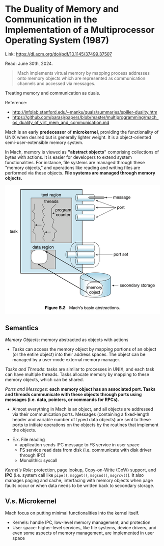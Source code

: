 # The Duality of Memory and Communication in the Implementation of a Multiprocessor Operating System (1987) 

Link: https://dl.acm.org/doi/pdf/10.1145/37499.37507

Read: June 30th, 2024. 

> Mach implements virtual memory by mapping process addresses onto memory objects which are represented as communication channels and accessed via messages.

Treating memory and communication as duals. 

Reference:
* http://infolab.stanford.edu/~manku/quals/summaries/spiller-duality.htm
* https://github.com/parasj/papers/blob/master/multiprogramming/mach_os_duality_of_virt_mem_and_communication.md

Mach is an early **predecessor** of **microkernel**, providing the functionality of UNIX when desired but is generally lighter weight. It is a object-oriented semi-user-extensible memory system. 

In Mach, memory is viewed as **"abstract objects"** comprising collections of bytes with actions. It is easier for developers to extend system functionalities. For instance, file systems are managed through these "memory objects," and operations like reading and writing files are performed via these objects. **File systems are managed through memory objects.** 

![alt text](images/65-mach/mach-basic-abstraction.png)

## Semantics 
_Memory Objects_: memory abstracted as objects with actions 
- Tasks can access the memory object by mapping portions of an object (or the entire object) into their address spaces. The object can be managed by a user-mode external memory manager.

_Tasks and Threads_: tasks are similar to processes in UNIX, and each task can have multiple threads. Tasks allocate memory by mapping to these memory objects, which can be shared. 

_Ports and Messages_: **each memory object has an associated port. Tasks and threads communicate with these objects through ports using messages (i.e. data, pointers, or commands for RPCs).**
  - Almost everything in Mach is an object, and all objects are addressed via their communication ports. Messages (containing a fixed-length header and variable number of typed data objects) are sent to these ports to initiate operations on the objects by the routines that implement the objects.
* E.x. File reading
    * application sends IPC message to FS service in user space
    * FS service read data from disk (i.e. communicate with disk driver through IPC)
    * Monolithic: syscall  

_Kernel's Role_: protection, page lookup, Copy-on-Write (CoW) support, and **IPC** (i.e. system call like `pipe()`, `msgget()`, `msgsnd()`, `msgrcv()`). It also manages paging and cache, interfacing with memory objects when page faults occur or when data needs to be written back to secondary storage.

## V.s. Microkernel 
Mach focus on putting minimal functionalities into the kernel itself. 
* Kernels: handle IPC, low-level memory management, and protection
* User space: higher-level services, like file systems, device drivers, and even some aspects of memory management, are implemented in user space 

